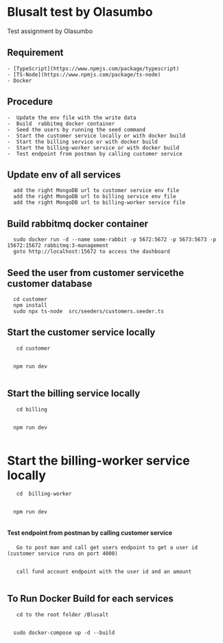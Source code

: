 # Blusalt test by Olasumbo
 Test assignment by Olasumbo

## Requirement
    - [TypeScript](https://www.npmjs.com/package/typescript)
    - [TS-Node](https://www.npmjs.com/package/ts-node)
    - Docker

## Procedure
    -  Update the env file with the write data
    -  Build  rabbitmq docker container 
    -  Seed the users by running the seed command
    -  Start the customer service locally or with docker build
    -  Start the billing service or with docker build
    -  Start the billing-worker service or with docker build
    -  Test endpoint from postman by calling customer service

## Update env of all services

```
  add the right MongoDB url to customer service env file
  add the right MongoDB url to billing service env file
  add the right MongoDB url to billing-worker service file

```


## Build rabbitmq docker container 

```
  sudo docker run -d --name some-rabbit -p 5672:5672 -p 5673:5673 -p 15672:15672 rabbitmq:3-management
  goto http://localhost:15672 to access the dashboard

```

## Seed the user from customer servicethe customer database

```
  cd customer
  npm install
  sudo npx ts-node  src/seeders/customers.seeder.ts

```

## Start the customer service locally

```
   cd customer
  
```

```
  npm run dev
  
```

## Start the billing service locally


```
   cd billing
  
```

```
  npm run dev
  
```

# Start the billing-worker service locally


```
   cd  billing-worker
  
```

```
  npm run dev
  
```

####  Test endpoint from  postman by calling customer service

```
   Go to post man and call get users endpoint to get a user id (customer service runs on port 4000)
  
```

```
   call fund account endpoint with the user id and an amount
  
```


## To Run Docker Build for each services

```
   cd to the root folder /Blusalt
  
```

```
  sudo docker-compose up -d --build
```
